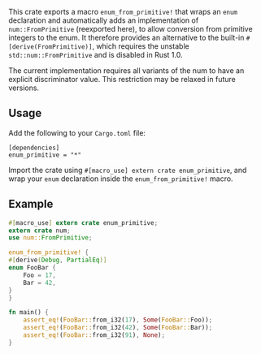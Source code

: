 This crate exports a macro `enum_from_primitive!` that wraps an
`enum` declaration and automatically adds an implementation of
`num::FromPrimitive` (reexported here), to allow conversion from
primitive integers to the enum.  It therefore provides an
alternative to the built-in `#[derive(FromPrimitive)]`, which
requires the unstable `std::num::FromPrimitive` and is disabled in
Rust 1.0.

The current implementation requires all variants of the num to
have an explicit discriminator value.  This restriction may be
relaxed in future versions.

## Usage

Add the following to your `Cargo.toml` file:

```
[dependencies]
enum_primitive = "*"
```

Import the crate using `#[macro_use] extern crate enum_primitive`, and
wrap your `enum` declaration inside the `enum_from_primitive!` macro.

## Example

```rust
#[macro_use] extern crate enum_primitive;
extern crate num;
use num::FromPrimitive;

enum_from_primitive! {
#[derive(Debug, PartialEq)]
enum FooBar {
    Foo = 17,
    Bar = 42,
}
}

fn main() {
    assert_eq!(FooBar::from_i32(17), Some(FooBar::Foo));
    assert_eq!(FooBar::from_i32(42), Some(FooBar::Bar));
    assert_eq!(FooBar::from_i32(91), None);
}
```
